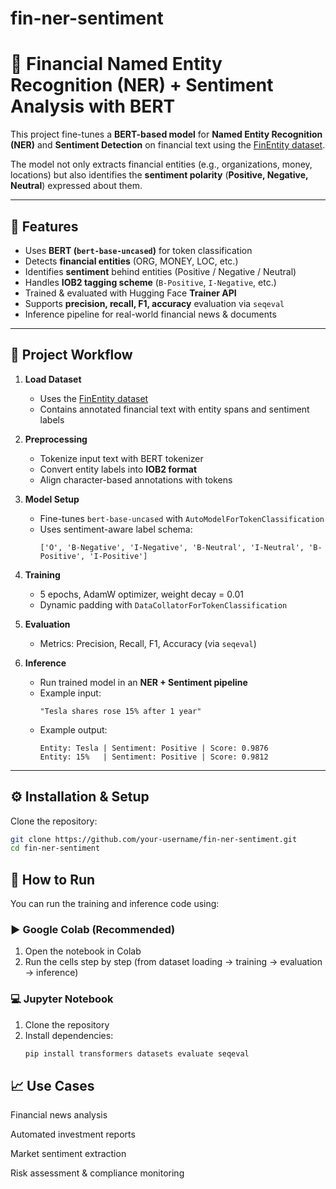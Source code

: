 # fin-ner-sentiment
# 🏦 Financial Named Entity Recognition (NER) + Sentiment Analysis with BERT

This project fine-tunes a **BERT-based model** for **Named Entity Recognition (NER)** and **Sentiment Detection** on financial text using the [FinEntity dataset](https://huggingface.co/datasets/yixuantt/FinEntity).  

The model not only extracts financial entities (e.g., organizations, money, locations) but also identifies the **sentiment polarity** (**Positive, Negative, Neutral**) expressed about them.

---

## 📌 Features
- Uses **BERT (`bert-base-uncased`)** for token classification
- Detects **financial entities** (ORG, MONEY, LOC, etc.)
- Identifies **sentiment** behind entities (Positive / Negative / Neutral)
- Handles **IOB2 tagging scheme** (`B-Positive`, `I-Negative`, etc.)
- Trained & evaluated with Hugging Face **Trainer API**
- Supports **precision, recall, F1, accuracy** evaluation via `seqeval`
- Inference pipeline for real-world financial news & documents

---

## 🚀 Project Workflow

1. **Load Dataset**  
   - Uses the [FinEntity dataset](https://huggingface.co/datasets/yixuantt/FinEntity)  
   - Contains annotated financial text with entity spans and sentiment labels  

2. **Preprocessing**  
   - Tokenize input text with BERT tokenizer  
   - Convert entity labels into **IOB2 format**  
   - Align character-based annotations with tokens  

3. **Model Setup**  
   - Fine-tunes `bert-base-uncased` with `AutoModelForTokenClassification`  
   - Uses sentiment-aware label schema:  
     ```
     ['O', 'B-Negative', 'I-Negative', 'B-Neutral', 'I-Neutral', 'B-Positive', 'I-Positive']
     ```

4. **Training**  
   - 5 epochs, AdamW optimizer, weight decay = 0.01  
   - Dynamic padding with `DataCollatorForTokenClassification`  

5. **Evaluation**  
   - Metrics: Precision, Recall, F1, Accuracy (via `seqeval`)  

6. **Inference**  
   - Run trained model in an **NER + Sentiment pipeline**  
   - Example input:  
     ```
     "Tesla shares rose 15% after 1 year"
     ```  
   - Example output:  
     ```
     Entity: Tesla | Sentiment: Positive | Score: 0.9876
     Entity: 15%   | Sentiment: Positive | Score: 0.9812
     ```

---

## ⚙️ Installation & Setup

Clone the repository:
```bash
git clone https://github.com/your-username/fin-ner-sentiment.git
cd fin-ner-sentiment
```

## 🚀 How to Run

You can run the training and inference code using:

### ▶️ Google Colab (Recommended)
1. Open the notebook in Colab  
2. Run the cells step by step (from dataset loading → training → evaluation → inference)  

### 💻 Jupyter Notebook
1. Clone the repository  
2. Install dependencies:
   ```bash
   pip install transformers datasets evaluate seqeval
   ```
   
## 📈 Use Cases

Financial news analysis

Automated investment reports

Market sentiment extraction

Risk assessment & compliance monitoring
